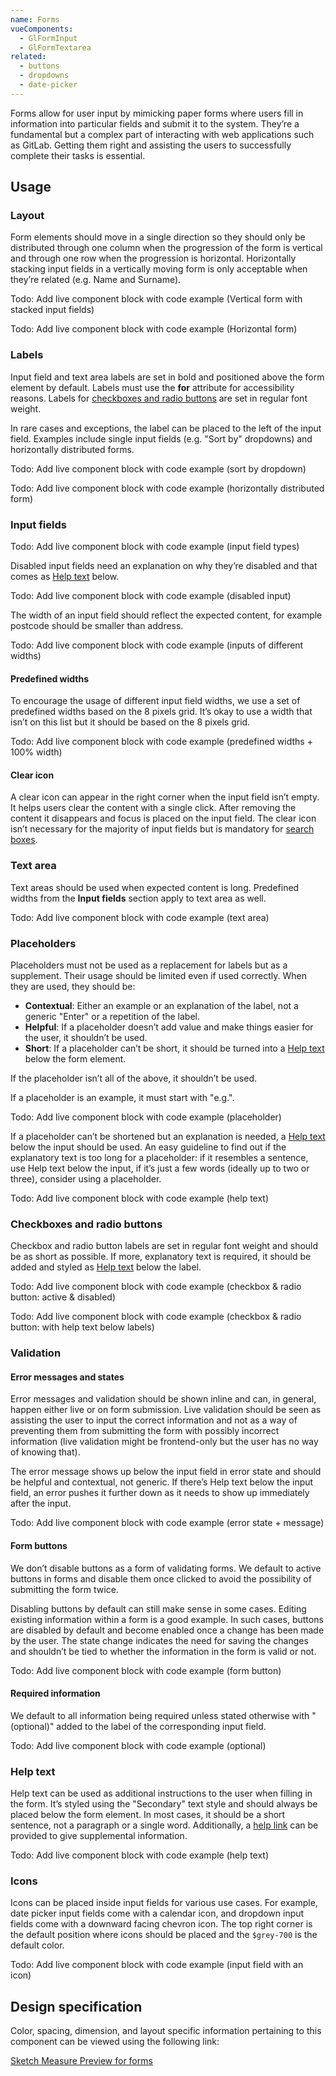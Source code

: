 ```yaml
---
name: Forms
vueComponents:
  - GlFormInput
  - GlFormTextarea
related:
  - buttons
  - dropdowns
  - date-picker
---
```


Forms allow for user input by mimicking paper forms where users fill in information into particular fields and submit it to the system. They’re a fundamental but a complex part of interacting with web applications such as GitLab. Getting them right and assisting the users to successfully complete their tasks is essential.

## Usage

### Layout

Form elements should move in a single direction so they should only be distributed through one column when the progression of the form is vertical and through one row when the progression is horizontal. Horizontally stacking input fields in a vertically moving form is only acceptable when they’re related (e.g. Name and Surname).

Todo: Add live component block with code example (Vertical form with stacked input fields)

Todo: Add live component block with code example (Horizontal form)

### Labels

Input field and text area labels are set in bold and positioned above the form element by default. Labels must use the **for** attribute for accessibility reasons. Labels for [checkboxes and radio buttons](#checkbox) are set in regular font weight.

In rare cases and exceptions, the label can be placed to the left of the input field. Examples include single input fields (e.g. "Sort by" dropdowns) and horizontally distributed forms.

Todo: Add live component block with code example (sort by dropdown)

Todo: Add live component block with code example (horizontally distributed form)

### Input fields

Todo: Add live component block with code example (input field types)

Disabled input fields need an explanation on why they’re disabled and that comes as [Help text](#help-text) below.

Todo: Add live component block with code example (disabled input)

The width of an input field should reflect the expected content, for example postcode should be smaller than address.

Todo: Add live component block with code example (inputs of different widths)

#### Predefined widths

To encourage the usage of different input field widths, we use a set of predefined widths based on the 8 pixels grid. It’s okay to use a width that isn’t on this list but it should be based on the 8 pixels grid.

Todo: Add live component block with code example (predefined widths + 100% width)

#### Clear icon

A clear icon can appear in the right corner when the input field isn’t empty. It helps users clear the content with a single click. After removing the content it disappears and focus is placed on the input field. The clear icon isn’t necessary for the majority of input fields but is mandatory for [search boxes](/components/search).

### Text area

Text areas should be used when expected content is long. Predefined widths from the **Input fields** section apply to text area as well.

Todo: Add live component block with code example (text area)

### Placeholders

Placeholders must not be used as a replacement for labels but as a supplement. Their usage should be limited even if used correctly. When they are used, they should be:

*   **Contextual**: Either an example or an explanation of the label, not a generic "Enter" or a repetition of the label.
*   **Helpful**: If a placeholder doesn’t add value and make things easier for the user, it shouldn’t be used.
*   **Short**: If a placeholder can’t be short, it should be turned into a [Help text](#help-text) below the form element.

If the placeholder isn’t all of the above, it shouldn’t be used.

If a placeholder is an example, it must start with "e.g.".

Todo: Add live component block with code example (placeholder)

If a placeholder can’t be shortened but an explanation is needed, a [Help text](#help-text) below the input should be used. An easy guideline to find out if the explanatory text is too long for a placeholder: if it resembles a sentence, use Help text below the input, if it’s just a few words (ideally up to two or three), consider using a placeholder.

Todo: Add live component block with code example (help text)

### Checkboxes and radio buttons

Checkbox and radio button labels are set in regular font weight and should be as short as possible. If more, explanatory text is required, it should be added and styled as [Help text](#help-text) below the label.

Todo: Add live component block with code example (checkbox & radio button: active & disabled)

Todo: Add live component block with code example (checkbox & radio button: with help text below labels)

### Validation

#### Error messages and states

Error messages and validation should be shown inline and can, in general, happen either live or on form submission. Live validation should be seen as assisting the user to input the correct information and not as a way of preventing them from submitting the form with possibly incorrect information (live validation might be frontend-only but the user has no way of knowing that).

The error message shows up below the input field in error state and should be helpful and contextual, not generic. If there’s Help text below the input field, an error pushes it further down as it needs to show up immediately after the input.

Todo: Add live component block with code example (error state + message)

#### Form buttons

We don’t disable buttons as a form of validating forms. We default to active buttons in forms and disable them once clicked to avoid the possibility of submitting the form twice.

Disabling buttons by default can still make sense in some cases. Editing existing information within a form is a good example. In such cases, buttons are disabled by default and become enabled once a change has been made by the user. The state change indicates the need for saving the changes and shouldn’t be tied to whether the information in the form is valid or not.

Todo: Add live component block with code example (form button)

#### Required information

We default to all information being required unless stated otherwise with "(optional)" added to the label of the corresponding input field.

Todo: Add live component block with code example (optional)

### Help text

Help text can be used as additional instructions to the user when filling in the form. It’s styled using the "Secondary" text style and should always be placed below the form element. In most cases, it should be a short sentence, not a paragraph or a single word. Additionally, a [help link](/usability/helping-users) can be provided to give supplemental information.

Todo: Add live component block with code example (help text)

### Icons

Icons can be placed inside input fields for various use cases. For example, date picker input fields come with a calendar icon, and dropdown input fields come with a downward facing chevron icon. The top right corner is the default position where icons should be placed and the `$grey-700` is the default color.

Todo: Add live component block with code example (input field with an icon)

## Design specification

Color, spacing, dimension, and layout specific information pertaining to this component can be viewed using the following link:

[Sketch Measure Preview for forms](https://gitlab-org.gitlab.io/gitlab-design/hosted/design-gitlab-specs/forms-spec-previews/)

